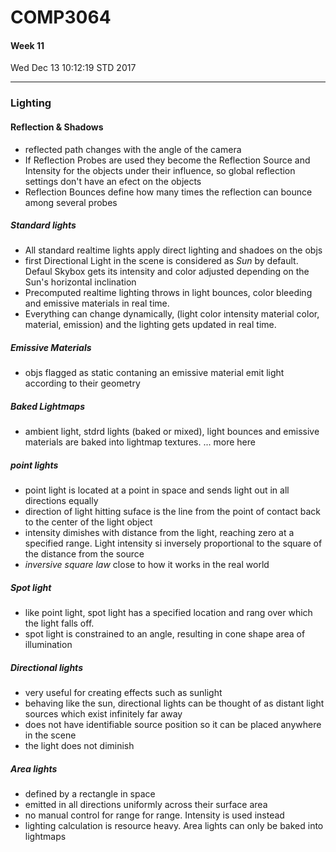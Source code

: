 # COMP3064
#### Week 11
Wed Dec 13 10:12:19 STD 2017

___

### Lighting
#### Reflection & Shadows
- reflected path changes with the angle of the camera
- If Reflection Probes are used they become the Reflection Source and Intensity for the objects under their influence, so global reflection settings don't have an efect on the objects
- Reflection Bounces define how many times the reflection can bounce among several probes
##### Standard lights
- All standard realtime lights apply direct lighting and shadoes on the objs
- first Directional Light in the scene is considered as _Sun_ by default. Defaul Skybox gets its intensity and color adjusted depending on the Sun's horizontal inclination
- Precomputed realtime lighting throws in light bounces, color bleeding and emissive materials in real time.
- Everything can change dynamically, (light color intensity material color, material, emission) and the lighting gets updated in real time.
##### Emissive Materials
- objs flagged as static contaning an emissive material emit light according to their geometry
##### Baked Lightmaps
- ambient light, stdrd lights (baked or mixed), light bounces and emissive materials are baked into lightmap textures.
... more here
##### point lights
- point light is located at a point in space and sends light out in all directions equally
- direction of light hitting suface is the line from the point of contact back to the center of the light object
- intensity dimishes with distance from the light, reaching zero at a specified range. Light intensity si inversely proportional to the square of the distance from the source
- *inversive square law* close to how it works in the real world
##### Spot light
- like point light, spot light has a specified location and rang over which the light falls off.
- spot light is constrained to an angle, resulting in cone shape area of illumination
##### Directional lights
- very useful for creating effects such as sunlight
- behaving like the sun, directional lights can be thought of as distant light sources which exist infinitely far away
- does not have identifiable source position so it can be placed anywhere in the scene
- the light does not diminish
##### Area lights
- defined by a rectangle in space
- emitted in all directions uniformly across their surface area
- no manual control for range for range. Intensity is used instead
- lighting calculation is resource heavy. Area lights can only be baked into lightmaps


